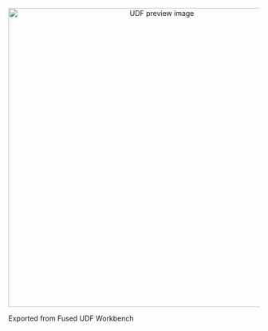 <!--fused:pin=8-->
<!--fused:preview-->
<p align="center"><img src="https://fused-magic.s3.us-west-2.amazonaws.com/thumbnails/udfs-staging/DC_AOI_Example.png" width="600" alt="UDF preview image"></p>

<!--fused:readme-->
Exported from Fused UDF Workbench

